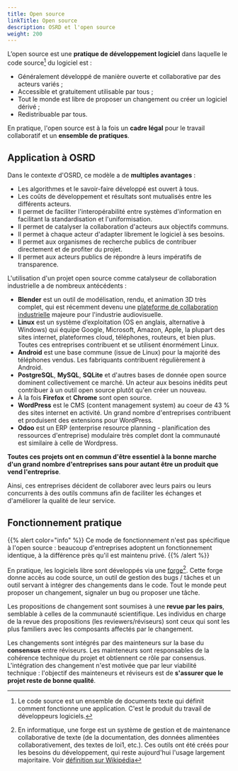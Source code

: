 ```yaml
---
title: Open source
linkTitle: Open source
description: OSRD et l'open source
weight: 200
---
```


L’open source est une **pratique de développement logiciel** dans laquelle le code source[^code-source] du logiciel est&nbsp;:
 - Généralement développé de manière ouverte et collaborative par des acteurs variés&nbsp;;
 - Accessible et gratuitement utilisable par tous&nbsp;;
 - Tout le monde est libre de proposer un changement ou créer un logiciel dérivé&nbsp;;
 - Redistribuable par tous.

En pratique, l'open source est à la fois un **cadre légal** pour le travail collaboratif et un **ensemble de pratiques**.

[^code-source]: Le code source est un ensemble de documents texte qui définit comment fonctionne une application. C'est le produit du travail de développeurs logiciels.

## Application à OSRD

Dans le contexte d'OSRD, ce modèle a de **multiples avantages**&nbsp;:
 - Les algorithmes et le savoir-faire développé est ouvert à tous.
 - Les coûts de développement et résultats sont mutualisés entre les différents acteurs.
 - Il permet de faciliter l'interopérabilité entre systèmes d'information en facilitant la standardisation et l'uniformisation.
 - Il permet de catalyser la collaboration d'acteurs aux objectifs communs.
 - Il permet à chaque acteur d'adapter librement le logiciel à ses besoins.
 - Il permet aux organismes de recherche publics de contribuer directement et de profiter du projet.
 - Il permet aux acteurs publics de répondre à leurs impératifs de transparence.

L'utilisation d'un projet open source comme catalyseur de collaboration industrielle a de nombreux antécédents&nbsp;:
 - **Blender** est un outil de modélisation, rendu, et animation 3D très complet, qui est récemment devenu une [plateforme de collaboration industrielle](https://fund.blender.org/) majeure pour l'industrie audiovisuelle.
 - **Linux** est un système d’exploitation (OS en anglais, alternative à Windows) qui équipe Google, Microsoft, Amazon, Apple, la plupart des sites internet, plateformes cloud, téléphones, routeurs, et bien plus. Toutes ces entreprises contribuent et se utilisent énormément Linux.
 - **Android** est une base commune (issue de Linux) pour la majorité des téléphones vendus. Les fabriquants contribuent régulièrement à Android.
 - **PostgreSQL**, **MySQL**, **SQLite** et d'autres bases de donnée open source dominent collectivement ce marché. Un acteur aux besoins inédits peut contribuer à un outil open source plutôt qu'en créer un nouveau.
 - À la fois **Firefox** et **Chrome** sont open source.
 - **WordPress** est le CMS (content management system) au coeur de 43&nbsp;% des sites internet en activité. Un grand nombre d'entreprises contribuent et produisent des extensions pour WordPress.
 - **Odoo** est un ERP (enterprise resource planning - planification des ressources d'entreprise) modulaire très complet dont la communauté est similaire à celle de Wordpress.

**Toutes ces projets ont en commun d'être essentiel à la bonne marche d'un grand nombre d'entreprises sans pour autant être un produit que vend l'entreprise**.

Ainsi, ces entreprises décident de collaborer avec leurs pairs ou leurs concurrents à des outils communs afin de faciliter les échanges et d'améliorer la qualité de leur service.

## Fonctionnement pratique

{{% alert color="info" %}}
Ce mode de fonctionnement n'est pas spécifique à l'open source : beaucoup d'entreprises adoptent un fonctionnement identique, à la différence près qu'il est maintenu privé.
{{% /alert %}}

En pratique, les logiciels libre sont développés via une [forge](https://github.com/DGEXSolutions/osrd)[^forge]. Cette forge donne accès au code source, un outil de gestion des bugs / tâches et un outil servant à intégrer des changements dans le code.
Tout le monde peut proposer un changement, signaler un bug ou proposer une tâche.

[^forge]: En informatique, une forge est un système de gestion et de maintenance collaborative de texte (de la documentation, des données alimentées collaborativement, des textes de loi1, etc.). Ces outils ont été créés pour les besoins du développement, qui reste aujourd'hui l'usage largement majoritaire. Voir [définition sur Wikipédia](https://fr.wikipedia.org/wiki/Forge_(informatique))

Les propositions de changement sont soumises à une **revue par les pairs**, semblable à celles de la communauté scientifique.
Les individus en charge de la revue des propositions (les reviewers/réviseurs) sont ceux qui sont les plus familiers avec les composants affectés par le changement.

Les changements sont intégrés par des mainteneurs sur la base du **consensus** entre réviseurs.
Les mainteneurs sont responsables de la cohérence technique du projet et obtiennent ce rôle par consensus.
L'intégration des changement n'est motivée que par leur viabilité technique&nbsp;: l'objectif des mainteneurs et réviseurs est de **s'assurer que le projet reste de bonne qualité**.
